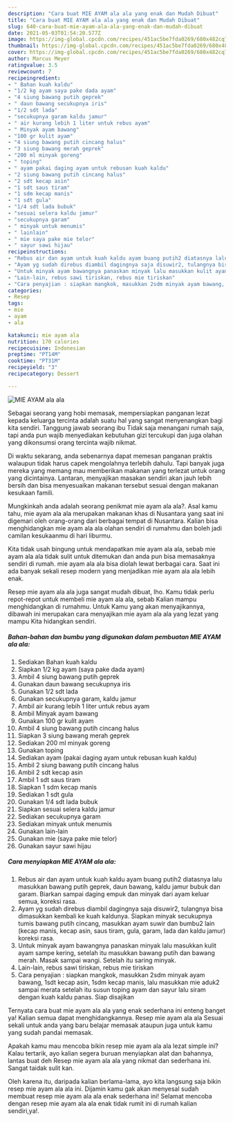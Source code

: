 ```yaml
---
description: "Cara buat MIE AYAM ala ala yang enak dan Mudah Dibuat"
title: "Cara buat MIE AYAM ala ala yang enak dan Mudah Dibuat"
slug: 640-cara-buat-mie-ayam-ala-ala-yang-enak-dan-mudah-dibuat
date: 2021-05-03T01:54:20.577Z
image: https://img-global.cpcdn.com/recipes/451ac5be7fda0269/680x482cq70/mie-ayam-ala-ala-foto-resep-utama.jpg
thumbnail: https://img-global.cpcdn.com/recipes/451ac5be7fda0269/680x482cq70/mie-ayam-ala-ala-foto-resep-utama.jpg
cover: https://img-global.cpcdn.com/recipes/451ac5be7fda0269/680x482cq70/mie-ayam-ala-ala-foto-resep-utama.jpg
author: Marcus Meyer
ratingvalue: 3.5
reviewcount: 7
recipeingredient:
- " Bahan kuah kaldu"
- "1/2 kg ayam saya pake dada ayam"
- "4 siung bawang putih geprek"
- " daun bawang secukupnya iris"
- "1/2 sdt lada"
- "secukupnya garam kaldu jamur"
- " air kurang lebih 1 liter untuk rebus ayam"
- " Minyak ayam bawang"
- "100 gr kulit ayam"
- "4 siung bawang putih cincang halus"
- "3 siung bawang merah geprek"
- "200 ml minyak goreng"
- " toping"
- " ayam pakai daging ayam untuk rebusan kuah kaldu"
- "2 siung bawang putih cincang halus"
- "2 sdt kecap asin"
- "1 sdt saus tiram"
- "1 sdm kecap manis"
- "1 sdt gula"
- "1/4 sdt lada bubuk"
- "sesuai selera kaldu jamur"
- "secukupnya garam"
- " minyak untuk menumis"
- " lainlain"
- " mie saya pake mie telor"
- " sayur sawi hijau"
recipeinstructions:
- "Rebus air dan ayam untuk kuah kaldu ayam buang putih2 diatasnya lalu masukkan bawang putih geprek, daun bawang, kaldu jamur bubuk dan garam. Biarkan sampai daging empuk dan minyak dari ayam keluar semua, koreksi rasa."
- "Ayam yg sudah direbus diambil dagingnya saja disuwir2, tulangnya bisa dimasukkan kembali ke kuah kaldunya. Siapkan minyak secukupnya tumis bawang putih cincang, masukkan ayam suwir dan bumbu2 lain (kecap manis, kecap asin, saus tiram, gula, garam, lada dan kaldu jamur) koreksi rasa."
- "Untuk minyak ayam bawangnya panaskan minyak lalu masukkan kulit ayam sampe kering, setelah itu masukkan bawang putih dan bawang merah. Masak sampai wangi. Setelah itu saring minyak."
- "Lain-lain, rebus sawi tiriskan, rebus mie tiriskan"
- "Cara penyajian : siapkan mangkok, masukkan 2sdm minyak ayam bawang, 1sdt kecap asin, 1sdm kecap manis, lalu masukkan mie aduk2 sampai merata setelah itu susun toping ayam dan sayur lalu siram dengan kuah kaldu panas. Siap disajikan"
categories:
- Resep
tags:
- mie
- ayam
- ala

katakunci: mie ayam ala 
nutrition: 170 calories
recipecuisine: Indonesian
preptime: "PT14M"
cooktime: "PT31M"
recipeyield: "3"
recipecategory: Dessert

---
```



![MIE AYAM ala ala](https://img-global.cpcdn.com/recipes/451ac5be7fda0269/680x482cq70/mie-ayam-ala-ala-foto-resep-utama.jpg)

Sebagai seorang yang hobi memasak, mempersiapkan panganan lezat kepada keluarga tercinta adalah suatu hal yang sangat menyenangkan bagi kita sendiri. Tanggung jawab seorang ibu Tidak saja menangani rumah saja, tapi anda pun wajib menyediakan kebutuhan gizi tercukupi dan juga olahan yang dikonsumsi orang tercinta wajib nikmat.

Di waktu  sekarang, anda sebenarnya dapat memesan panganan praktis walaupun tidak harus capek mengolahnya terlebih dahulu. Tapi banyak juga mereka yang memang mau memberikan makanan yang terlezat untuk orang yang dicintainya. Lantaran, menyajikan masakan sendiri akan jauh lebih bersih dan bisa menyesuaikan makanan tersebut sesuai dengan makanan kesukaan famili. 



Mungkinkah anda adalah seorang penikmat mie ayam ala ala?. Asal kamu tahu, mie ayam ala ala merupakan makanan khas di Nusantara yang saat ini digemari oleh orang-orang dari berbagai tempat di Nusantara. Kalian bisa menghidangkan mie ayam ala ala olahan sendiri di rumahmu dan boleh jadi camilan kesukaanmu di hari liburmu.

Kita tidak usah bingung untuk mendapatkan mie ayam ala ala, sebab mie ayam ala ala tidak sulit untuk ditemukan dan anda pun bisa memasaknya sendiri di rumah. mie ayam ala ala bisa diolah lewat berbagai cara. Saat ini ada banyak sekali resep modern yang menjadikan mie ayam ala ala lebih enak.

Resep mie ayam ala ala juga sangat mudah dibuat, lho. Kamu tidak perlu repot-repot untuk membeli mie ayam ala ala, sebab Kalian mampu menghidangkan di rumahmu. Untuk Kamu yang akan menyajikannya, dibawah ini merupakan cara menyajikan mie ayam ala ala yang lezat yang mampu Kita hidangkan sendiri.

<!--inarticleads1-->

##### Bahan-bahan dan bumbu yang digunakan dalam pembuatan MIE AYAM ala ala:

1. Sediakan  Bahan kuah kaldu
1. Siapkan 1/2 kg ayam (saya pake dada ayam)
1. Ambil 4 siung bawang putih geprek
1. Gunakan  daun bawang secukupnya iris
1. Gunakan 1/2 sdt lada
1. Gunakan secukupnya garam, kaldu jamur
1. Ambil  air kurang lebih 1 liter untuk rebus ayam
1. Ambil  Minyak ayam bawang
1. Gunakan 100 gr kulit ayam
1. Ambil 4 siung bawang putih cincang halus
1. Siapkan 3 siung bawang merah geprek
1. Sediakan 200 ml minyak goreng
1. Gunakan  toping
1. Sediakan  ayam (pakai daging ayam untuk rebusan kuah kaldu)
1. Ambil 2 siung bawang putih cincang halus
1. Ambil 2 sdt kecap asin
1. Ambil 1 sdt saus tiram
1. Siapkan 1 sdm kecap manis
1. Sediakan 1 sdt gula
1. Gunakan 1/4 sdt lada bubuk
1. Siapkan sesuai selera kaldu jamur
1. Sediakan secukupnya garam
1. Sediakan  minyak untuk menumis
1. Gunakan  lain-lain
1. Gunakan  mie (saya pake mie telor)
1. Gunakan  sayur sawi hijau




<!--inarticleads2-->

##### Cara menyiapkan MIE AYAM ala ala:

1. Rebus air dan ayam untuk kuah kaldu ayam buang putih2 diatasnya lalu masukkan bawang putih geprek, daun bawang, kaldu jamur bubuk dan garam. Biarkan sampai daging empuk dan minyak dari ayam keluar semua, koreksi rasa.
1. Ayam yg sudah direbus diambil dagingnya saja disuwir2, tulangnya bisa dimasukkan kembali ke kuah kaldunya. Siapkan minyak secukupnya tumis bawang putih cincang, masukkan ayam suwir dan bumbu2 lain (kecap manis, kecap asin, saus tiram, gula, garam, lada dan kaldu jamur) koreksi rasa.
1. Untuk minyak ayam bawangnya panaskan minyak lalu masukkan kulit ayam sampe kering, setelah itu masukkan bawang putih dan bawang merah. Masak sampai wangi. Setelah itu saring minyak.
1. Lain-lain, rebus sawi tiriskan, rebus mie tiriskan
1. Cara penyajian : siapkan mangkok, masukkan 2sdm minyak ayam bawang, 1sdt kecap asin, 1sdm kecap manis, lalu masukkan mie aduk2 sampai merata setelah itu susun toping ayam dan sayur lalu siram dengan kuah kaldu panas. Siap disajikan




Ternyata cara buat mie ayam ala ala yang enak sederhana ini enteng banget ya! Kalian semua dapat menghidangkannya. Resep mie ayam ala ala Sesuai sekali untuk anda yang baru belajar memasak ataupun juga untuk kamu yang sudah pandai memasak.

Apakah kamu mau mencoba bikin resep mie ayam ala ala lezat simple ini? Kalau tertarik, ayo kalian segera buruan menyiapkan alat dan bahannya, lantas buat deh Resep mie ayam ala ala yang nikmat dan sederhana ini. Sangat taidak sulit kan. 

Oleh karena itu, daripada kalian berlama-lama, ayo kita langsung saja bikin resep mie ayam ala ala ini. Dijamin kamu gak akan menyesal sudah membuat resep mie ayam ala ala enak sederhana ini! Selamat mencoba dengan resep mie ayam ala ala enak tidak rumit ini di rumah kalian sendiri,ya!.

